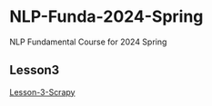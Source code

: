 # NLP-Funda-2024-Spring
NLP Fundamental Course for 2024 Spring


## Lesson3

[Lesson-3-Scrapy](https://github.com/sawyerbutton/NLP-Lesson-3-Scrapy)
